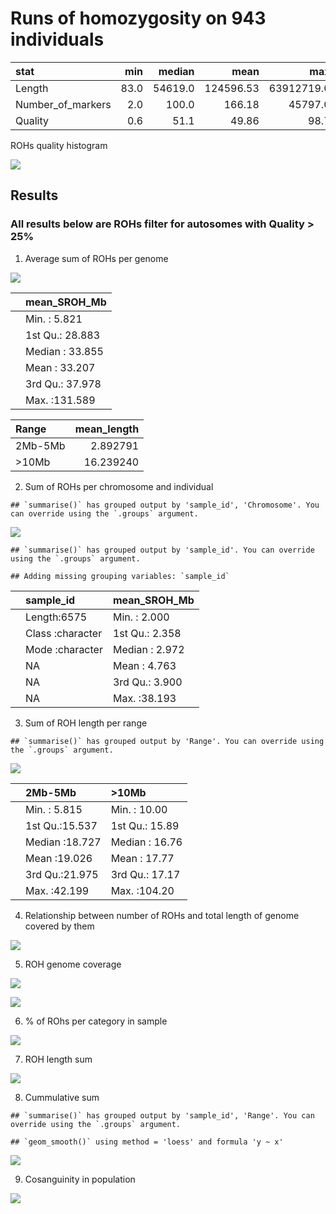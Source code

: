 Runs of homozygosity on 943 individuals
================

| stat                |  min |  median |      mean |        max |
|:--------------------|-----:|--------:|----------:|-----------:|
| Length              | 83.0 | 54619.0 | 124596.53 | 63912719.0 |
| Number\_of\_markers |  2.0 |   100.0 |    166.18 |    45797.0 |
| Quality             |  0.6 |    51.1 |     49.86 |       98.7 |

ROHs quality histogram

![](roh_files/figure-gfm/unnamed-chunk-3-1.png)<!-- -->

## Results

### All results below are ROHs filter for autosomes with Quality &gt; 25%

1.  Average sum of ROHs per genome

![](roh_files/figure-gfm/total_roh-1.png)<!-- -->

|     | mean\_SROH\_Mb  |
|:----|:----------------|
|     | Min. : 5.821    |
|     | 1st Qu.: 28.883 |
|     | Median : 33.855 |
|     | Mean : 33.207   |
|     | 3rd Qu.: 37.978 |
|     | Max. :131.589   |

| Range    | mean\_length |
|:---------|-------------:|
| 2Mb-5Mb  |     2.892791 |
| &gt;10Mb |    16.239240 |

2.  Sum of ROHs per chromosome and individual

<!-- -->

    ## `summarise()` has grouped output by 'sample_id', 'Chromosome'. You can override using the `.groups` argument.

![](roh_files/figure-gfm/unnamed-chunk-4-1.png)<!-- -->

    ## `summarise()` has grouped output by 'sample_id'. You can override using the `.groups` argument.

    ## Adding missing grouping variables: `sample_id`

|     | sample\_id       | mean\_SROH\_Mb |
|:----|:-----------------|:---------------|
|     | Length:6575      | Min. : 2.000   |
|     | Class :character | 1st Qu.: 2.358 |
|     | Mode :character  | Median : 2.972 |
|     | NA               | Mean : 4.763   |
|     | NA               | 3rd Qu.: 3.900 |
|     | NA               | Max. :38.193   |

3.  Sum of ROH length per range

<!-- -->

    ## `summarise()` has grouped output by 'Range'. You can override using the `.groups` argument.

![](roh_files/figure-gfm/SROH-1.png)<!-- -->

|     | 2Mb-5Mb        | &gt;10Mb       |
|:----|:---------------|:---------------|
|     | Min. : 5.815   | Min. : 10.00   |
|     | 1st Qu.:15.537 | 1st Qu.: 15.89 |
|     | Median :18.727 | Median : 16.76 |
|     | Mean :19.026   | Mean : 17.77   |
|     | 3rd Qu.:21.975 | 3rd Qu.: 17.17 |
|     | Max. :42.199   | Max. :104.20   |

4.  Relationship between number of ROHs and total length of genome
    covered by them

![](roh_files/figure-gfm/cummulative-1.png)<!-- -->

5.  ROH genome coverage

![](roh_files/figure-gfm/genome_coverage-1.png)<!-- -->

![](roh_files/figure-gfm/genome_coverage_heatmap-1.png)<!-- -->

6.  % of ROhs per category in sample

![](roh_files/figure-gfm/roh_count-1.png)<!-- -->

7.  ROH length sum

![](roh_files/figure-gfm/roh_sum-1.png)<!-- -->

<!-- 7. Number of ROHs per sample -->
<!-- ```{r roh_count_per_sample, echo=FALSE}  -->
<!-- suppressMessages( -->
<!-- roh_avg <- roh %>% group_by(sample_id, Range) %>% -->
<!--   summarise(avg_length=mean(Length), n=n()) %>% -->
<!--   arrange(Range,n) -->
<!-- ) -->
<!-- roh_avg %>% -->
<!--   ggplot(aes(x=1:nrow(roh_avg),y=n)) + -->
<!--   geom_point(col='#48C095',alpha=0.5) + -->
<!--   facet_wrap(~Range, nrow = 3,scales = 'free') +  -->
<!--   ylab('Number of ROHs') + -->
<!--   xlab('Individual') + -->
<!--   theme_classic() + -->
<!--   theme(axis.text.x = element_blank()) -->
<!-- ``` -->
<!-- 8. Average ROHs per sample -->
<!-- ```{r average_roh_per_sample, echo=FALSE}  -->
<!-- roh_avg <- roh %>% group_by(sample_id, Range) %>% -->
<!--   summarise(avg_length=mean(Length), n=n()) %>% -->
<!--   arrange(Range,avg_length) -->
<!-- roh_avg %>% -->
<!--   ggplot(aes(x=1:nrow(roh_avg),y=avg_length)) + -->
<!--   geom_point(col='#48C095',alpha=0.5) + -->
<!--   facet_wrap(~Range, nrow = 3,scales = 'free') +  -->
<!--   ylab('Mean ROH length') + -->
<!--   xlab('Individual') + -->
<!--   theme_classic() + -->
<!--   theme(axis.text.x = element_blank()) -->
<!-- ``` -->

8.  Cummulative sum

<!-- -->

    ## `summarise()` has grouped output by 'sample_id', 'Range'. You can override using the `.groups` argument.

    ## `geom_smooth()` using method = 'loess' and formula 'y ~ x'

![](roh_files/figure-gfm/unnamed-chunk-5-1.png)<!-- -->

9.  Cosanguinity in population

![](roh_files/figure-gfm/unnamed-chunk-6-1.png)<!-- -->
